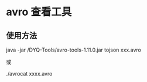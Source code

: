 # avro 查看工具

## 使用方法
java -jar /DYQ-Tools/avro-tools-1.11.0.jar tojson xxx.avro

或

./avrocat xxxx.avro